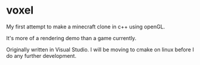 # voxel

My first attempt to make a minecraft clone in c++ using openGL.

It's more of a rendering demo than a game currently. 

Originally written in Visual Studio. I will be moving to cmake on linux before I do any further development.
